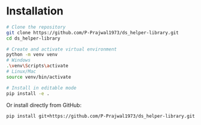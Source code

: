 # Installation

```bash
# Clone the repository
git clone https://github.com/P-Prajwal1973/ds_helper-library.git
cd ds_helper-library

# Create and activate virtual environment
python -m venv venv
# Windows
.\venv\Scripts\activate
# Linux/Mac
source venv/bin/activate

# Install in editable mode
pip install -e .
```

Or install directly from GitHub:

```bash
pip install git+https://github.com/P-Prajwal1973/ds_helper-library.git
```


